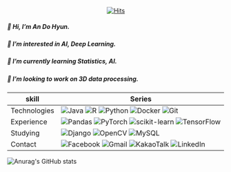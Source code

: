  <!--[header](https://capsule-render.vercel.app/api?type=wave&color=auto&height=300&section=header&text=DoHyun%20An&fontSize=90)-->

 <div align=center>
 
 [![Hits](https://hits.seeyoufarm.com/api/count/incr/badge.svg?url=https%3A%2F%2Fgithub.com%2Fan-dhyun%2Fhit-counter&count_bg=%2314D8E6&title_bg=%23555555&icon=waze.svg&icon_color=%23E7E7E7&title=HITS&edge_flat=true)](https://hits.seeyoufarm.com)
 
 </div>
 
 ##### 👋 Hi, I’m An Do Hyun.
 ##### 👀 I’m interested in AI, Deep Learning.
 ##### 🌱 I’m currently learning Statistics, AI.
 ##### 💞️ I’m looking to work on 3D data processing.

skill|Series
---|---
Technologies|![Java](https://img.shields.io/badge/java-%23ED8B00.svg?style=for-the-badge&logo=java&logoColor=white) ![R](https://img.shields.io/badge/r-%23276DC3.svg?style=for-the-badge&logo=r&logoColor=white) ![Python](https://img.shields.io/badge/python-3670A0?style=for-the-badge&logo=python&logoColor=ffdd54) ![Docker](https://img.shields.io/badge/docker-%230db7ed.svg?style=for-the-badge&logo=docker&logoColor=white) ![Git](https://img.shields.io/badge/git-%23F05033.svg?style=for-the-badge&logo=git&logoColor=white)
Experience|![Pandas](https://img.shields.io/badge/pandas-%23150458.svg?style=for-the-badge&logo=pandas&logoColor=white) ![PyTorch](https://img.shields.io/badge/PyTorch-%23EE4C2C.svg?style=for-the-badge&logo=PyTorch&logoColor=white) ![scikit-learn](https://img.shields.io/badge/scikit--learn-%23F7931E.svg?style=for-the-badge&logo=scikit-learn&logoColor=white) ![TensorFlow](https://img.shields.io/badge/TensorFlow-%23FF6F00.svg?style=for-the-badge&logo=TensorFlow&logoColor=white)
Studying|![Django](https://img.shields.io/badge/django-%23092E20.svg?style=for-the-badge&logo=django&logoColor=white) ![OpenCV](https://img.shields.io/badge/opencv-%23white.svg?style=for-the-badge&logo=opencv&logoColor=white) ![MySQL](https://img.shields.io/badge/mysql-%2300f.svg?style=for-the-badge&logo=mysql&logoColor=white)
Contact|![Facebook](https://img.shields.io/badge/Facebook-%231877F2.svg?style=for-the-badge&logo=Facebook&logoColor=white) ![Gmail](https://img.shields.io/badge/Gmail-D14836?style=for-the-badge&logo=gmail&logoColor=white) ![KakaoTalk](https://img.shields.io/badge/kakaotalk-ffcd00.svg?style=for-the-badge&logo=kakaotalk&logoColor=000000) ![LinkedIn](https://img.shields.io/badge/linkedin-%230077B5.svg?style=for-the-badge&logo=linkedin&logoColor=white)


![Anurag's GitHub stats](https://github-readme-stats.vercel.app/api?username=an-dhyun&&show_icons=true&theme=default)
